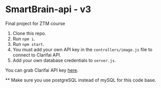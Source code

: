 # SmartBrain-api - v3

Final project for ZTM course

1. Clone this repo.
2. Run `npm i`.
3. Run `npm start`.
4. You must add your own API key in the `controllers/image.js` file to connect to Clarifai API.
5. Add your own database credentials to `server.js`.

You can grab Clarifai API key [here](https://www.clarifai.com/).

\*\* Make sure you use postgreSQL instead of mySQL for this code base.
